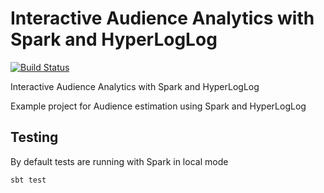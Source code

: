 # Interactive Audience Analytics with Spark and HyperLogLog

[![Build Status](https://travis-ci.org/collectivemedia/spark-hyperloglog.svg?branch=master)](https://travis-ci.org/collectivemedia/spark-hyperloglog)

Interactive Audience Analytics with Spark and HyperLogLog

Example project for Audience estimation using Spark and HyperLogLog

## Testing

By default tests are running with Spark in local mode

    sbt test
